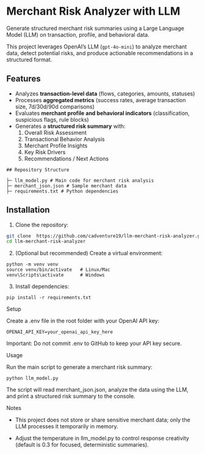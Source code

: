# Merchant Risk Analyzer with LLM

Generate structured merchant risk summaries using a Large Language Model (LLM) on transaction, profile, and behavioral data.

This project leverages OpenAI’s LLM (`gpt-4o-mini`) to analyze merchant data, detect potential risks, and produce actionable recommendations in a structured format.

## Features

- Analyzes **transaction-level data** (flows, categories, amounts, statuses)
- Processes **aggregated metrics** (success rates, average transaction size, 7d/30d/90d comparisons)
- Evaluates **merchant profile and behavioral indicators** (classification, suspicious flags, rule blocks)
- Generates a **structured risk summary** with:
  1. Overall Risk Assessment
  2. Transactional Behavior Analysis
  3. Merchant Profile Insights
  4. Key Risk Drivers
  5. Recommendations / Next Actions

```
## Repository Structure

├─ llm_model.py # Main code for merchant risk analysis
├─ merchant_json.json # Sample merchant data
├─ requirements.txt # Python dependencies

```


## Installation

1. Clone the repository:

```bash
git clone  https://github.com/cadventure19/llm-merchant-risk-analyzer.git
cd llm-merchant-risk-analyzer

```

2. (Optional but recommended) Create a virtual environment:

```
python -m venv venv
source venv/bin/activate   # Linux/Mac
venv\Scripts\activate      # Windows
```
3. Install dependencies:

```
pip install -r requirements.txt
```


Setup

Create a .env file in the root folder with your OpenAI API key:

```
OPENAI_API_KEY=your_openai_api_key_here
```
Important: Do not commit .env to GitHub to keep your API key secure.


Usage

Run the main script to generate a merchant risk summary:


```
python llm_model.py
```

The script will read merchant_json.json, analyze the data using the LLM, and print a structured risk summary to the console.


Notes

- This project does not store or share sensitive merchant data; only the LLM processes it temporarily in memory.

- Adjust the temperature in llm_model.py to control response creativity (default is 0.3 for focused, deterministic summaries).


